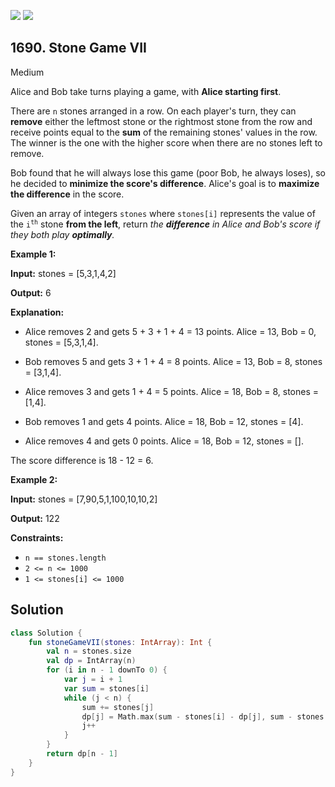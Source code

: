 [![](https://img.shields.io/github/stars/javadev/LeetCode-in-Kotlin?label=Stars&style=flat-square)](https://github.com/javadev/LeetCode-in-Kotlin)
[![](https://img.shields.io/github/forks/javadev/LeetCode-in-Kotlin?label=Fork%20me%20on%20GitHub%20&style=flat-square)](https://github.com/javadev/LeetCode-in-Kotlin/fork)

## 1690\. Stone Game VII

Medium

Alice and Bob take turns playing a game, with **Alice starting first**.

There are `n` stones arranged in a row. On each player's turn, they can **remove** either the leftmost stone or the rightmost stone from the row and receive points equal to the **sum** of the remaining stones' values in the row. The winner is the one with the higher score when there are no stones left to remove.

Bob found that he will always lose this game (poor Bob, he always loses), so he decided to **minimize the score's difference**. Alice's goal is to **maximize the difference** in the score.

Given an array of integers `stones` where `stones[i]` represents the value of the <code>i<sup>th</sup></code> stone **from the left**, return _the **difference** in Alice and Bob's score if they both play **optimally**._

**Example 1:**

**Input:** stones = [5,3,1,4,2]

**Output:** 6

**Explanation:**

- Alice removes 2 and gets 5 + 3 + 1 + 4 = 13 points. Alice = 13, Bob = 0, stones = [5,3,1,4].

- Bob removes 5 and gets 3 + 1 + 4 = 8 points. Alice = 13, Bob = 8, stones = [3,1,4].

- Alice removes 3 and gets 1 + 4 = 5 points. Alice = 18, Bob = 8, stones = [1,4].

- Bob removes 1 and gets 4 points. Alice = 18, Bob = 12, stones = [4].

- Alice removes 4 and gets 0 points. Alice = 18, Bob = 12, stones = [].

The score difference is 18 - 12 = 6.

**Example 2:**

**Input:** stones = [7,90,5,1,100,10,10,2]

**Output:** 122

**Constraints:**

*   `n == stones.length`
*   `2 <= n <= 1000`
*   `1 <= stones[i] <= 1000`

## Solution

```kotlin
class Solution {
    fun stoneGameVII(stones: IntArray): Int {
        val n = stones.size
        val dp = IntArray(n)
        for (i in n - 1 downTo 0) {
            var j = i + 1
            var sum = stones[i]
            while (j < n) {
                sum += stones[j]
                dp[j] = Math.max(sum - stones[i] - dp[j], sum - stones[j] - dp[j - 1])
                j++
            }
        }
        return dp[n - 1]
    }
}
```